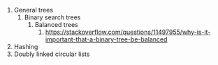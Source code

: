 1. General trees
   1. Binary search trees
      1. Balanced trees
         1. https://stackoverflow.com/questions/11497955/why-is-it-important-that-a-binary-tree-be-balanced
2. Hashing
3. Doubly linked circular lists